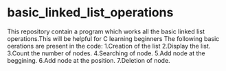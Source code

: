 # basic_linked_list_operations
This repository contain a program which works all the basic linked list operations.This will be helpful for C learning beginners
The following basic oerations are present in the code:
  1.Creation of the list
  2.Display the list.
  3.Count the number of nodes.
  4.Searching of node.
  5.Add node at the beggining.
  6.Add node at the position.
  7.Deletion of node.
